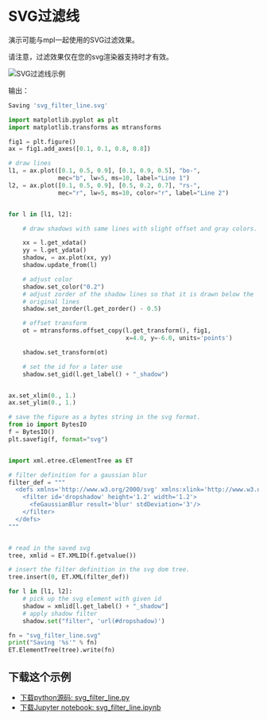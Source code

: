 # SVG过滤线

演示可能与mpl一起使用的SVG过滤效果。

请注意，过滤效果仅在您的svg渲染器支持时才有效。

![SVG过滤线示例](https://matplotlib.org/_images/sphx_glr_svg_filter_line_001.png)

输出：

```python
Saving 'svg_filter_line.svg'
```

```python
import matplotlib.pyplot as plt
import matplotlib.transforms as mtransforms

fig1 = plt.figure()
ax = fig1.add_axes([0.1, 0.1, 0.8, 0.8])

# draw lines
l1, = ax.plot([0.1, 0.5, 0.9], [0.1, 0.9, 0.5], "bo-",
              mec="b", lw=5, ms=10, label="Line 1")
l2, = ax.plot([0.1, 0.5, 0.9], [0.5, 0.2, 0.7], "rs-",
              mec="r", lw=5, ms=10, color="r", label="Line 2")


for l in [l1, l2]:

    # draw shadows with same lines with slight offset and gray colors.

    xx = l.get_xdata()
    yy = l.get_ydata()
    shadow, = ax.plot(xx, yy)
    shadow.update_from(l)

    # adjust color
    shadow.set_color("0.2")
    # adjust zorder of the shadow lines so that it is drawn below the
    # original lines
    shadow.set_zorder(l.get_zorder() - 0.5)

    # offset transform
    ot = mtransforms.offset_copy(l.get_transform(), fig1,
                                 x=4.0, y=-6.0, units='points')

    shadow.set_transform(ot)

    # set the id for a later use
    shadow.set_gid(l.get_label() + "_shadow")


ax.set_xlim(0., 1.)
ax.set_ylim(0., 1.)

# save the figure as a bytes string in the svg format.
from io import BytesIO
f = BytesIO()
plt.savefig(f, format="svg")


import xml.etree.cElementTree as ET

# filter definition for a gaussian blur
filter_def = """
  <defs xmlns='http://www.w3.org/2000/svg' xmlns:xlink='http://www.w3.org/1999/xlink'>
    <filter id='dropshadow' height='1.2' width='1.2'>
      <feGaussianBlur result='blur' stdDeviation='3'/>
    </filter>
  </defs>
"""


# read in the saved svg
tree, xmlid = ET.XMLID(f.getvalue())

# insert the filter definition in the svg dom tree.
tree.insert(0, ET.XML(filter_def))

for l in [l1, l2]:
    # pick up the svg element with given id
    shadow = xmlid[l.get_label() + "_shadow"]
    # apply shadow filter
    shadow.set("filter", 'url(#dropshadow)')

fn = "svg_filter_line.svg"
print("Saving '%s'" % fn)
ET.ElementTree(tree).write(fn)
```

## 下载这个示例
            
- [下载python源码: svg_filter_line.py](https://matplotlib.org/_downloads/svg_filter_line.py)
- [下载Jupyter notebook: svg_filter_line.ipynb](https://matplotlib.org/_downloads/svg_filter_line.ipynb)